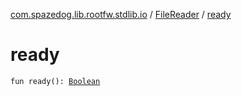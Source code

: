 [com.spazedog.lib.rootfw.stdlib.io](../index.md) / [FileReader](index.md) / [ready](.)

# ready

`fun ready(): `[`Boolean`](https://kotlinlang.org/api/latest/jvm/stdlib/kotlin/-boolean/index.html)